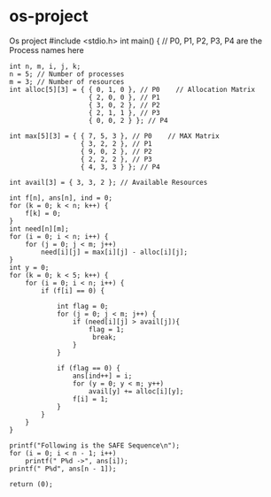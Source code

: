 # os-project
Os project
#include <stdio.h> 
int main() 
{ 
    // P0, P1, P2, P3, P4 are the Process names here 
  
    int n, m, i, j, k; 
    n = 5; // Number of processes 
    m = 3; // Number of resources 
    int alloc[5][3] = { { 0, 1, 0 }, // P0    // Allocation Matrix 
                        { 2, 0, 0 }, // P1 
                        { 3, 0, 2 }, // P2 
                        { 2, 1, 1 }, // P3 
                        { 0, 0, 2 } }; // P4 
  
    int max[5][3] = { { 7, 5, 3 }, // P0    // MAX Matrix 
                      { 3, 2, 2 }, // P1 
                      { 9, 0, 2 }, // P2 
                      { 2, 2, 2 }, // P3 
                      { 4, 3, 3 } }; // P4 
  
    int avail[3] = { 3, 3, 2 }; // Available Resources 
  
    int f[n], ans[n], ind = 0; 
    for (k = 0; k < n; k++) { 
        f[k] = 0; 
    } 
    int need[n][m]; 
    for (i = 0; i < n; i++) { 
        for (j = 0; j < m; j++) 
            need[i][j] = max[i][j] - alloc[i][j]; 
    } 
    int y = 0; 
    for (k = 0; k < 5; k++) { 
        for (i = 0; i < n; i++) { 
            if (f[i] == 0) { 
  
                int flag = 0; 
                for (j = 0; j < m; j++) { 
                    if (need[i][j] > avail[j]){ 
                        flag = 1; 
                         break; 
                    } 
                } 
  
                if (flag == 0) { 
                    ans[ind++] = i; 
                    for (y = 0; y < m; y++) 
                        avail[y] += alloc[i][y]; 
                    f[i] = 1; 
                } 
            } 
        } 
    } 
  
    printf("Following is the SAFE Sequence\n"); 
    for (i = 0; i < n - 1; i++) 
        printf(" P%d ->", ans[i]); 
    printf(" P%d", ans[n - 1]); 
  
    return (0);
